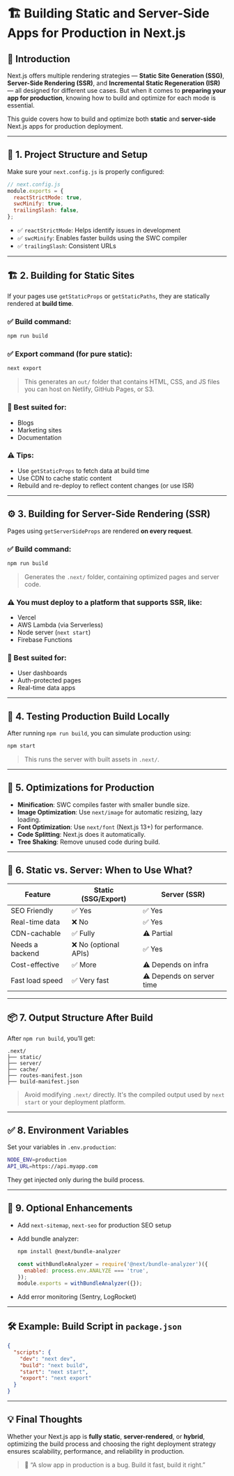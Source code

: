 
# 🏗️ Building Static and Server-Side Apps for Production in Next.js  

## 🧭 Introduction

Next.js offers multiple rendering strategies — **Static Site Generation (SSG)**, **Server-Side Rendering (SSR)**, and **Incremental Static Regeneration (ISR)** — all designed for different use cases. But when it comes to **preparing your app for production**, knowing how to build and optimize for each mode is essential.

This guide covers how to build and optimize both **static** and **server-side** Next.js apps for production deployment.

---

## 🏁 1. Project Structure and Setup

Make sure your `next.config.js` is properly configured:

```js
// next.config.js
module.exports = {
  reactStrictMode: true,
  swcMinify: true,
  trailingSlash: false,
};
```

- ✅ `reactStrictMode`: Helps identify issues in development  
- ✅ `swcMinify`: Enables faster builds using the SWC compiler  
- ✅ `trailingSlash`: Consistent URLs

---

## 🏗️ 2. Building for Static Sites

If your pages use `getStaticProps` or `getStaticPaths`, they are statically rendered at **build time**.

### ✅ Build command:
```bash
npm run build
```

### ✅ Export command (for pure static):
```bash
next export
```

> This generates an `out/` folder that contains HTML, CSS, and JS files you can host on Netlify, GitHub Pages, or S3.

### 📌 Best suited for:
- Blogs
- Marketing sites
- Documentation

### ⚠️ Tips:
- Use `getStaticProps` to fetch data at build time
- Use CDN to cache static content
- Rebuild and re-deploy to reflect content changes (or use ISR)

---

## ⚙️ 3. Building for Server-Side Rendering (SSR)

Pages using `getServerSideProps` are rendered **on every request**.

### ✅ Build command:
```bash
npm run build
```

> Generates the `.next/` folder, containing optimized pages and server code.

### ⚠️ You must deploy to a platform that supports SSR, like:
- Vercel
- AWS Lambda (via Serverless)
- Node server (`next start`)
- Firebase Functions

### 📌 Best suited for:
- User dashboards
- Auth-protected pages
- Real-time data apps

---

## 🧪 4. Testing Production Build Locally

After running `npm run build`, you can simulate production using:

```bash
npm start
```

> This runs the server with built assets in `.next/`.

---

## 🚀 5. Optimizations for Production

- **Minification**: SWC compiles faster with smaller bundle size.
- **Image Optimization**: Use `next/image` for automatic resizing, lazy loading.
- **Font Optimization**: Use `next/font` (Next.js 13+) for performance.
- **Code Splitting**: Next.js does it automatically.
- **Tree Shaking**: Remove unused code during build.

---

## 🧠 6. Static vs. Server: When to Use What?

| Feature              | Static (SSG/Export)       | Server (SSR)                |
|----------------------|---------------------------|-----------------------------|
| SEO Friendly         | ✅ Yes                    | ✅ Yes                      |
| Real-time data       | ❌ No                     | ✅ Yes                      |
| CDN-cachable         | ✅ Fully                  | ⚠️ Partial                  |
| Needs a backend      | ❌ No (optional APIs)     | ✅ Yes                      |
| Cost-effective       | ✅ More                   | ⚠️ Depends on infra        |
| Fast load speed      | ✅ Very fast              | ⚠️ Depends on server time  |

---

## 📦 7. Output Structure After Build

After `npm run build`, you’ll get:

```
.next/
├── static/
├── server/
├── cache/
├── routes-manifest.json
├── build-manifest.json
```

> Avoid modifying `.next/` directly. It's the compiled output used by `next start` or your deployment platform.

---

## ✅ 8. Environment Variables

Set your variables in `.env.production`:

```bash
NODE_ENV=production
API_URL=https://api.myapp.com
```

They get injected only during the build process.

---

## 🧰 9. Optional Enhancements

- Add `next-sitemap`, `next-seo` for production SEO setup
- Add bundle analyzer:
  ```bash
  npm install @next/bundle-analyzer
  ```

  ```js
  const withBundleAnalyzer = require('@next/bundle-analyzer')({
    enabled: process.env.ANALYZE === 'true',
  });
  module.exports = withBundleAnalyzer({});
  ```

- Add error monitoring (Sentry, LogRocket)

---

## 🛠 Example: Build Script in `package.json`

```json
{
  "scripts": {
    "dev": "next dev",
    "build": "next build",
    "start": "next start",
    "export": "next export"
  }
}
```

---

## 💡 Final Thoughts

Whether your Next.js app is **fully static**, **server-rendered**, or **hybrid**, optimizing the build process and choosing the right deployment strategy ensures scalability, performance, and reliability in production.

> 🚀 “A slow app in production is a bug. Build it fast, build it right.”

